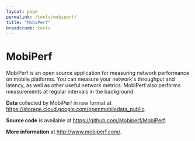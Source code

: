 ```yaml
---
layout: page
permalink: /tools/mobiperf/
title: "MobiPerf"
breadcrumb: tests
---
```


# MobiPerf

MobiPerf is an open source application for measuring network performance on mobile platforms. You can measure your network's throughput and latency, as well as other useful network metrics. MobiPerf also performs measurements at regular intervals in the background.

**Data** collected by MobiPerf in raw format at <https://storage.cloud.google.com/openmobiledata_public>.

**Source code** is available at <https://github.com/Mobiperf/MobiPerf>.

**More information** at <http://www.mobiperf.com/>.